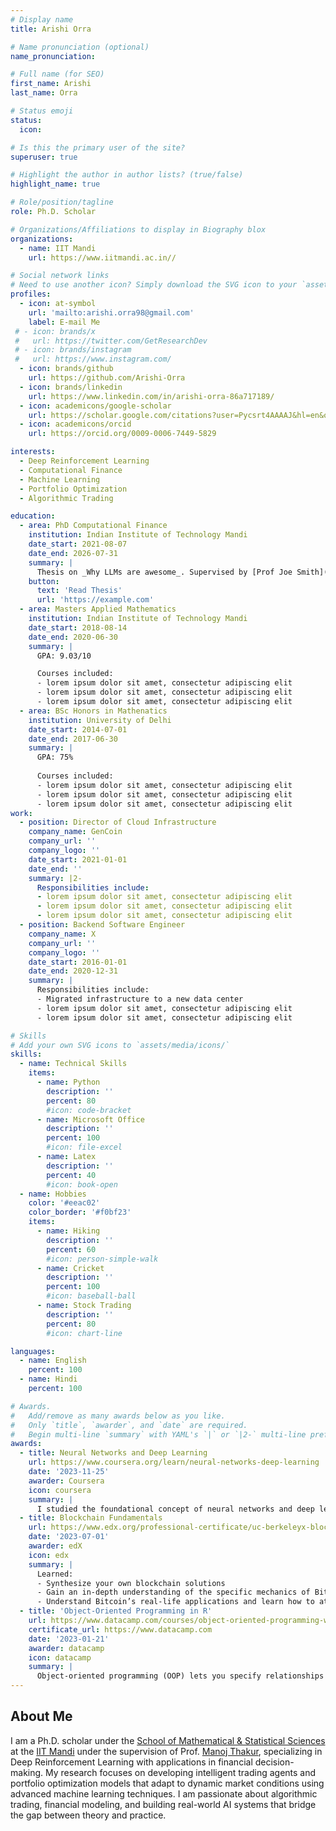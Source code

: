 ```yaml
---
# Display name
title: Arishi Orra

# Name pronunciation (optional)
name_pronunciation: 

# Full name (for SEO)
first_name: Arishi
last_name: Orra

# Status emoji
status:
  icon: 

# Is this the primary user of the site?
superuser: true

# Highlight the author in author lists? (true/false)
highlight_name: true

# Role/position/tagline
role: Ph.D. Scholar

# Organizations/Affiliations to display in Biography blox
organizations:
  - name: IIT Mandi
    url: https://www.iitmandi.ac.in//

# Social network links
# Need to use another icon? Simply download the SVG icon to your `assets/media/icons/` folder.
profiles:
  - icon: at-symbol
    url: 'mailto:arishi.orra98@gmail.com'
    label: E-mail Me
 # - icon: brands/x
 #   url: https://twitter.com/GetResearchDev
 # - icon: brands/instagram
 #   url: https://www.instagram.com/
  - icon: brands/github
    url: https://github.com/Arishi-Orra
  - icon: brands/linkedin
    url: https://www.linkedin.com/in/arishi-orra-86a717189/
  - icon: academicons/google-scholar
    url: https://scholar.google.com/citations?user=Pycsrt4AAAAJ&hl=en&oi=ao
  - icon: academicons/orcid
    url: https://orcid.org/0009-0006-7449-5829

interests:
  - Deep Reinforcement Learning
  - Computational Finance
  - Machine Learning
  - Portfolio Optimization
  - Algorithmic Trading

education:
  - area: PhD Computational Finance
    institution: Indian Institute of Technology Mandi
    date_start: 2021-08-07
    date_end: 2026-07-31
    summary: |
      Thesis on _Why LLMs are awesome_. Supervised by [Prof Joe Smith](https://example.com). Presented papers at 5 IEEE conferences with the contributions being published in 2 Springer journals.
    button:
      text: 'Read Thesis'
      url: 'https://example.com'
  - area: Masters Applied Mathematics
    institution: Indian Institute of Technology Mandi
    date_start: 2018-08-14
    date_end: 2020-06-30
    summary: |
      GPA: 9.03/10

      Courses included:
      - lorem ipsum dolor sit amet, consectetur adipiscing elit
      - lorem ipsum dolor sit amet, consectetur adipiscing elit
      - lorem ipsum dolor sit amet, consectetur adipiscing elit
  - area: BSc Honors in Mathenatics
    institution: University of Delhi
    date_start: 2014-07-01
    date_end: 2017-06-30
    summary: |
      GPA: 75%
      
      Courses included:
      - lorem ipsum dolor sit amet, consectetur adipiscing elit
      - lorem ipsum dolor sit amet, consectetur adipiscing elit
      - lorem ipsum dolor sit amet, consectetur adipiscing elit
work:
  - position: Director of Cloud Infrastructure
    company_name: GenCoin
    company_url: ''
    company_logo: ''
    date_start: 2021-01-01
    date_end: ''
    summary: |2-
      Responsibilities include:
      - lorem ipsum dolor sit amet, consectetur adipiscing elit
      - lorem ipsum dolor sit amet, consectetur adipiscing elit
      - lorem ipsum dolor sit amet, consectetur adipiscing elit
  - position: Backend Software Engineer
    company_name: X
    company_url: ''
    company_logo: ''
    date_start: 2016-01-01
    date_end: 2020-12-31
    summary: |
      Responsibilities include:
      - Migrated infrastructure to a new data center
      - lorem ipsum dolor sit amet, consectetur adipiscing elit
      - lorem ipsum dolor sit amet, consectetur adipiscing elit

# Skills
# Add your own SVG icons to `assets/media/icons/`
skills:
  - name: Technical Skills
    items:
      - name: Python
        description: ''
        percent: 80
        #icon: code-bracket
      - name: Microsoft Office
        description: ''
        percent: 100
        #icon: file-excel
      - name: Latex
        description: ''
        percent: 40
        #icon: book-open
  - name: Hobbies
    color: '#eeac02'
    color_border: '#f0bf23'
    items:
      - name: Hiking
        description: ''
        percent: 60
        #icon: person-simple-walk
      - name: Cricket
        description: ''
        percent: 100
        #icon: baseball-ball
      - name: Stock Trading
        description: ''
        percent: 80
        #icon: chart-line

languages:
  - name: English
    percent: 100
  - name: Hindi
    percent: 100

# Awards.
#   Add/remove as many awards below as you like.
#   Only `title`, `awarder`, and `date` are required.
#   Begin multi-line `summary` with YAML's `|` or `|2-` multi-line prefix and indent 2 spaces below.
awards:
  - title: Neural Networks and Deep Learning
    url: https://www.coursera.org/learn/neural-networks-deep-learning
    date: '2023-11-25'
    awarder: Coursera
    icon: coursera
    summary: |
      I studied the foundational concept of neural networks and deep learning. By the end, I was familiar with the significant technological trends driving the rise of deep learning; build, train, and apply fully connected deep neural networks; implement efficient (vectorized) neural networks; identify key parameters in a neural network’s architecture; and apply deep learning to your own applications.
  - title: Blockchain Fundamentals
    url: https://www.edx.org/professional-certificate/uc-berkeleyx-blockchain-fundamentals
    date: '2023-07-01'
    awarder: edX
    icon: edx
    summary: |
      Learned:
      - Synthesize your own blockchain solutions
      - Gain an in-depth understanding of the specific mechanics of Bitcoin
      - Understand Bitcoin’s real-life applications and learn how to attack and destroy Bitcoin, Ethereum, smart contracts and Dapps, and alternatives to Bitcoin’s Proof-of-Work consensus algorithm
  - title: 'Object-Oriented Programming in R'
    url: https://www.datacamp.com/courses/object-oriented-programming-with-s3-and-r6-in-r
    certificate_url: https://www.datacamp.com
    date: '2023-01-21'
    awarder: datacamp
    icon: datacamp
    summary: |
      Object-oriented programming (OOP) lets you specify relationships between functions and the objects that they can act on, helping you manage complexity in your code. This is an intermediate level course, providing an introduction to OOP, using the S3 and R6 systems. S3 is a great day-to-day R programming tool that simplifies some of the functions that you write. R6 is especially useful for industry-specific analyses, working with web APIs, and building GUIs.
---
```


## About Me

I am a Ph.D. scholar under the [School of Mathematical & Statistical Sciences](https://smss.iitmandi.ac.in/index.php) at the [IIT Mandi](https://www.iitmandi.ac.in/) under the supervision of Prof. [Manoj Thakur](https://som.iitmandi.ac.in/people/faculty/manoj-thakur), specializing in Deep Reinforcement Learning with applications in financial decision-making. My research focuses on developing intelligent trading agents and portfolio optimization models that adapt to dynamic market conditions using advanced machine learning techniques. I am passionate about algorithmic trading, financial modeling, and building real-world AI systems that bridge the gap between theory and practice.
